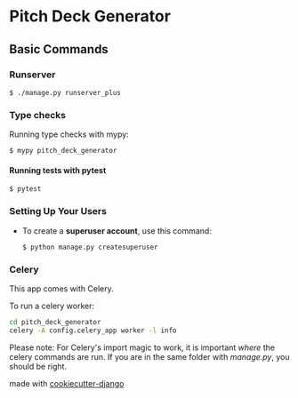 # Pitch Deck Generator


## Basic Commands

### Runserver

    $ ./manage.py runserver_plus

### Type checks

Running type checks with mypy:

    $ mypy pitch_deck_generator

#### Running tests with pytest

    $ pytest

### Setting Up Your Users

-   To create a **superuser account**, use this command:

        $ python manage.py createsuperuser

### Celery

This app comes with Celery.

To run a celery worker:

``` bash
cd pitch_deck_generator
celery -A config.celery_app worker -l info
```

Please note: For Celery's import magic to work, it is important *where* the celery commands are run. If you are in the same folder with *manage.py*, you should be right.


made with [cookiecutter-django](https://github.com/Alexander-D-Karpov/cookiecutter-django)

